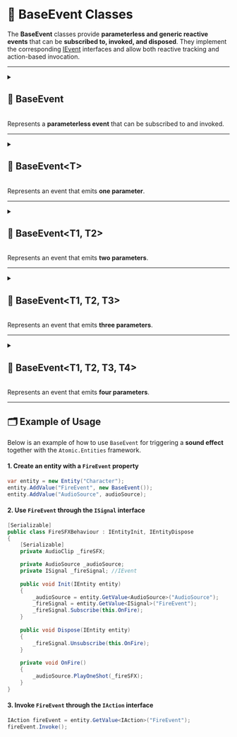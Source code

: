 # 🧩 BaseEvent Classes

The **BaseEvent** classes provide **parameterless and generic reactive events** that can be **subscribed to, invoked,
and disposed**. They implement the corresponding [IEvent](IEvent.md) interfaces and allow both reactive tracking and
action-based invocation.

---

<details>
  <summary>
    <h2>🧩 BaseEvent</h2>
    <br> Represents a <b>parameterless event</b> that can be subscribed to and invoked.
  </summary>

<br>

```csharp
public class BaseEvent : IEvent, IDisposable
```

---

### 🏹 Methods

#### `Subscribe(Action)`

```csharp
public Subscription Subscribe(Action action)  
```

- **Description:** Subscribes an action to be invoked whenever the event is triggered.
- **Parameter:** `action` – The delegate to be called when the value changes.
- **Returns:** A [Subscription](../Signals/Subscription.md#subscription) struct representing the active subscription.

#### `Unsubscribe(Action)`

```csharp
public void Unsubscribe(Action action)  
```

- **Description:** Removes a previously registered action so it will no longer be invoked when the event is triggered.
- **Parameters:** `action` – The delegate to remove from the subscription list.

#### `Invoke()`

```csharp
void Invoke();
```

- **Description:** Executes the event logic

#### `Dispose()`

```csharp
public void Dispose()
```

- **Description:** Clears all subscriptions for this event.

</details>

---

<details>
  <summary>
    <h2>🧩 BaseEvent&lt;T&gt;</h2>
    <br> Represents an event that emits <b>one parameter</b>.
  </summary>

<br>

```csharp
public class BaseEvent<T> : IEvent<T>, IDisposable
```

- **Type parameter:** `T` — The type of the event argument.

---

### 🏹 Methods

#### `Subscribe(Action<T>)`

```csharp
public Subscription<T> Subscribe(Action<T> action)
```

- **Description:** Subscribes a handler to the event.
- **Parameter:** `action` – The delegate to invoke when the event triggers.
- **Returns:** A [Subscription<T>](../Signals/Subscription.md#subscriptiont) representing the active subscription.

#### `Unsubscribe(Action<T>)`

```csharp
public void Unsubscribe(Action<T> action)
```

- **Description:** Removes a previously registered handler from the event.
- **Parameters:** `action` – The delegate to remove from the subscription list.

#### `Invoke(T)`

```csharp
public void Invoke(T arg)
```

- **Description:** Triggers the event with the specified argument.
- **Parameter:** `arg` — The input parameter.

#### `Dispose()`

```csharp
public void Dispose()
```

- **Description:** Clears all subscriptions for this event.

</details>

---

<details>
  <summary>
    <h2>🧩 BaseEvent&lt;T1, T2&gt;</h2>
    <br> Represents an event that emits <b>two parameters</b>.
  </summary>

<br>

```csharp
public class BaseEvent<T1, T2> : IEvent<T1, T2>, IDisposable
```

- **Type parameters:**
    - `T1` — The first argument
    - `T2` — The second argument

---

### 🏹 Methods

#### `Subscribe(Action<T1, T2>)`

```csharp
public Subscription<T1, T2> Subscribe(Action<T1, T2> action)
```

- **Description:** Subscribes a handler to the event.
- **Parameter:** `action` – The delegate to invoke when the event triggers.
- **Returns:** A [Subscription<T1, T2>](../Signals/Subscription.md#subscriptiont1-t2) representing the active
  subscription.

#### `Unsubscribe(Action<T1, T2>)`

```csharp
public void Unsubscribe(Action<T1, T2> action)
```

- **Description:** Removes a previously registered handler from the event.
- **Parameters:** `action` – The delegate to remove from the subscription list.

#### `Invoke(T1, T2)`

```csharp
public void Invoke(T1 arg1, T2 arg2)
```

- **Description:** Triggers the event with the specified arguments.
- **Parameters:**
    - `arg1` — The first argument
    - `arg2` — The second argument

#### `Dispose()`

```csharp
public void Dispose()
```

- **Description:** Clears all subscriptions for this event.

</details>

---

<details>
  <summary>
    <h2>🧩 BaseEvent&lt;T1, T2, T3&gt;</h2>
    <br> Represents an event that emits <b>three parameters</b>.
  </summary>

<br>

```csharp
public class BaseEvent<T1, T2, T3> : IEvent<T1, T2, T3>, IDisposable
```

- **Type parameters:**
    - `T1` — The first argument
    - `T2` — The second argument
    - `T3` — The third argument

---

### 🏹 Methods

#### `Subscribe(Action<T1, T2, T3>)`

```csharp
public Subscription<T1, T2, T3> Subscribe(Action<T1, T2, T3> action)
```

- **Description:** Subscribes a handler to the event.
- **Parameter:** `action` – The delegate to invoke when the event triggers.
- **Returns:** A [Subscription<T1, T2, T3>](../Signals/Subscription.md#subscriptiont1-t2-t3) representing the active
  subscription.

#### `Unsubscribe(Action<T1, T2, T3>)`

```csharp
public void Unsubscribe(Action<T1, T2, T3> action)
```

- **Description:** Removes a previously registered handler from the event.
- **Parameters:** `action` – The delegate to remove from the subscription list.

#### `Invoke(T1, T2, T3)`

```csharp
public void Invoke(T1 arg1, T2 arg2, T3 arg3)
```

- **Description:** Triggers the event with the specified arguments.
- **Parameters:**
    - `arg1` — The first argument
    - `arg2` — The second argument
    - `arg3` — The third argument

#### `Dispose()`

```csharp
public void Dispose()
```

- **Description:** Clears all subscriptions for this event.

</details>

---

<details>
  <summary>
    <h2>🧩 BaseEvent&lt;T1, T2, T3, T4&gt;</h2>
    <br> Represents an event that emits <b>four parameters</b>.
  </summary>

<br>

```csharp
public class BaseEvent<T1, T2, T3, T4> : IEvent<T1, T2, T3, T4>, IDisposable
```

- **Description:** Represents an event that emits **four parameters**.
- **Type parameters:**
    - `T1` — The first argument
    - `T2` — The second argument
    - `T3` — The third argument
    - `T4` — The fourth argument

---

### 🏹 Methods

#### `Subscribe(Action<T1, T2, T3, T4>)`

```csharp
public Subscription<T1, T2, T3, T4> Subscribe(Action<T1, T2, T3, T4> action)
```

- **Description:** Subscribes a handler to the event.
- **Parameter:** `action` – The delegate to invoke when the event triggers.
- **Returns:** A [Subscription<T1, T2, T3, T4>](../Signals/Subscription.md#subscriptiont1-t2-t3-t4) representing the
  active subscription.

#### `Unsubscribe(Action<T1, T2, T3, T4>)`

```csharp
public void Unsubscribe(Action<T1, T2, T3, T4> action)
```

- **Description:** Removes a previously registered handler from the event.
- **Parameters:** `action` – The delegate to remove from the subscription list.

#### `Invoke(T1, T2, T3, T4)`

```csharp
public void Invoke(T1 arg1, T2 arg2, T3 arg3, T4 arg4)
```

- **Description:** Triggers the event with the specified arguments.
- **Parameters:**
    - `arg1` — The first argument
    - `arg2` — The second argument
    - `arg3` — The third argument
    - `arg4` — The fourth argument

#### `Dispose()`

```csharp
public void Dispose()
```

- **Description:** Clears all subscriptions for this event.

</details>

---

## 🗂 Example of Usage

Below is an example of how to use `BaseEvent` for triggering a **sound effect** together with the `Atomic.Entities`
framework.

#### 1. Create an entity with a `FireEvent` property

```csharp
var entity = new Entity("Character");
entity.AddValue("FireEvent", new BaseEvent());
entity.AddValue("AudioSource", audioSource);
```

#### 2. Use `FireEvent` through the `ISignal` interface

```csharp
[Serializable]
public class FireSFXBehaviour : IEntityInit, IEntityDispose
{
    [Serializable]
    private AudioClip _fireSFX;

    private AudioSource _audioSource;
    private ISignal _fireSignal; //IEvent
    
    public void Init(IEntity entity)
    {
        _audioSource = entity.GetValue<AudioSource>("AudioSource");
        _fireSignal = entity.GetValue<ISignal>("FireEvent");
        _fireSignal.Subscribe(this.OnFire);
    }
    
    public void Dispose(IEntity entity)
    {
        _fireSignal.Unsubscribe(this.OnFire);
    }
    
    private void OnFire()
    {
        _audioSource.PlayOneShot(_fireSFX);
    }
}
```

#### 3. Invoke `FireEvent` through the `IAction` interface

```csharp
IAction fireEvent = entity.GetValue<IAction>("FireEvent");
fireEvent.Invoke();
```